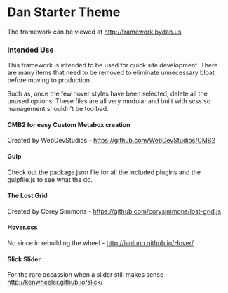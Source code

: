 # Dan Starter Theme
The framework can be viewed at http://framework.bydan.us

### Intended Use
This framework is intended to be used for quick site development. There are many items that need to be removed to eliminate unnecessary bloat before moving to production. 

Such as, once the few hover styles have been selected, delete all the unused options. These files are all very modular and built with scss so management shouldn't be too bad.


#### CMB2 for easy Custom Metabox creation
Created by WebDevStudios - https://github.com/WebDevStudios/CMB2

#### Gulp
Check out the package.json file for all the included plugins and the gulpfile.js to see what the do. 

#### The Lost Grid
Created by Corey Simmons - https://github.com/corysimmons/lost-grid.js


#### Hover.css
No since in rebuilding the wheel - http://ianlunn.github.io/Hover/

#### Slick Slider
For the rare occassion when a slider still makes sense - http://kenwheeler.github.io/slick/